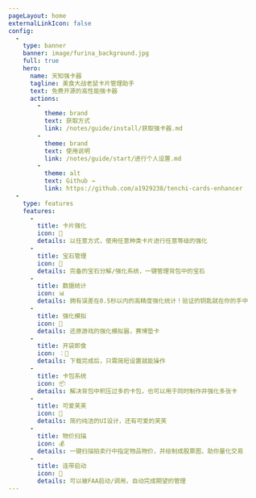 ```yaml
---
pageLayout: home
externalLinkIcon: false
config:
  -
    type: banner
    banner: image/furina_background.jpg
    full: true
    hero:
      name: 天知强卡器
      tagline: 美食大战老鼠卡片管理助手
      text: 免费开源的高性能强卡器
      actions:
        -
          theme: brand
          text: 获取方式
          link: /notes/guide/install/获取强卡器.md
        -
          theme: brand
          text: 使用说明
          link: /notes/guide/start/进行个人设置.md
        -
          theme: alt
          text: Github →
          link: https://github.com/a1929238/tenchi-cards-enhancer
  -
    type: features
    features:
      -
        title: 卡片强化
        icon: 🎴
        details: 以任意方式，使用任意种类卡片进行任意等级的强化
      -
        title: 宝石管理
        icon: 💎
        details: 完备的宝石分解/强化系统，一键管理背包中的宝石
      -
        title: 数据统计
        icon: 📊
        details: 拥有误差在0.5秒以内的高精度强化统计！验证的钥匙就在你的手中
      -
        title: 强化模拟
        icon: 💪
        details: 还原游戏的强化模拟器，赛博垫卡
      -
        title: 开袋即食
        icon: ：🍜
        details: 下载完成后，只需简短设置就能操作
      -
        title: 卡包系统
        icon: 📦
        details: 解决背包中积压过多的卡包，也可以用于同时制作并强化多张卡
      -
        title: 可爱芙芙
        icon: 👑
        details: 简约纯洁的UI设计，还有可爱的芙芙
      -
        title: 物价扫描
        icon: 💰
        details: 一键扫描拍卖行中指定物品物价，并绘制成股票图，助你量化交易
      -
        title: 连带启动
        icon: 🔗
        details: 可以被FAA启动/调用，自动完成期望的管理
---
```

